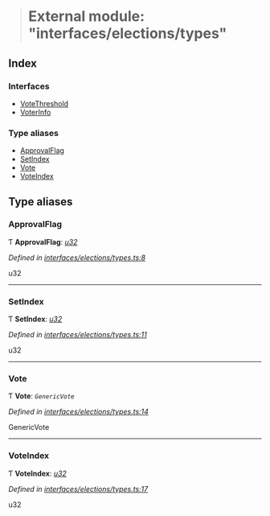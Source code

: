 > # External module: "interfaces/elections/types"

## Index

### Interfaces

* [VoteThreshold](../interfaces/_interfaces_elections_types_.votethreshold.md)
* [VoterInfo](../interfaces/_interfaces_elections_types_.voterinfo.md)

### Type aliases

* [ApprovalFlag](_interfaces_elections_types_.md#approvalflag)
* [SetIndex](_interfaces_elections_types_.md#setindex)
* [Vote](_interfaces_elections_types_.md#vote)
* [VoteIndex](_interfaces_elections_types_.md#voteindex)

## Type aliases

###  ApprovalFlag

Ƭ **ApprovalFlag**: *[u32](../interfaces/_interfaceregistry_.interfaceregistry.md#u32)*

*Defined in [interfaces/elections/types.ts:8](https://github.com/polkadot-js/api/blob/5899304/packages/types/src/interfaces/elections/types.ts#L8)*

u32

___

###  SetIndex

Ƭ **SetIndex**: *[u32](../interfaces/_interfaceregistry_.interfaceregistry.md#u32)*

*Defined in [interfaces/elections/types.ts:11](https://github.com/polkadot-js/api/blob/5899304/packages/types/src/interfaces/elections/types.ts#L11)*

u32

___

###  Vote

Ƭ **Vote**: *`GenericVote`*

*Defined in [interfaces/elections/types.ts:14](https://github.com/polkadot-js/api/blob/5899304/packages/types/src/interfaces/elections/types.ts#L14)*

GenericVote

___

###  VoteIndex

Ƭ **VoteIndex**: *[u32](../interfaces/_interfaceregistry_.interfaceregistry.md#u32)*

*Defined in [interfaces/elections/types.ts:17](https://github.com/polkadot-js/api/blob/5899304/packages/types/src/interfaces/elections/types.ts#L17)*

u32